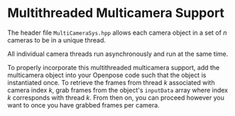 # Multithreaded Multicamera Support
The header file `MultiCameraSys.hpp` allows each camera object in a set of *n* cameras to be in a unique thread.

All individual camera threads run asynchronously and run at the same time.

To properly incorporate this multithreaded multicamera support, add the multicamera object into your Openpose code
such that the object is instantiated once. To retrieve the frames from thread *k* associated with camera index *k*,
grab frames from the object's `inputData` array where index *k* corresponds with thread *k*. From then on, you can proceed however
you want to once you have grabbed frames per camera. 
